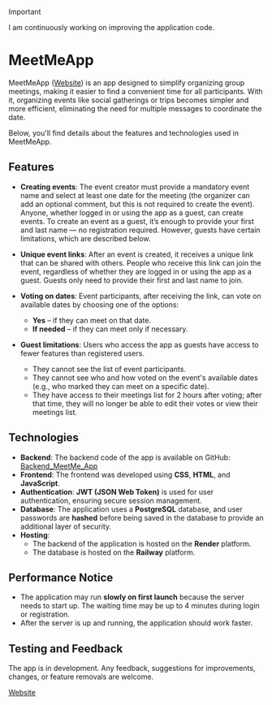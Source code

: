 > [!IMPORTANT]  
> I am continuously working on improving the application code.  
> 

# MeetMeApp

MeetMeApp ([Website](https://meetme-web-q5ol.onrender.com/)) is an app designed to simplify organizing group meetings, making it easier to find a convenient time for all participants. With it, organizing events like social gatherings or trips becomes simpler and more efficient, eliminating the need for multiple messages to coordinate the date.

Below, you'll find details about the features and technologies used in MeetMeApp.

## Features

- **Creating events**: The event creator must provide a mandatory event name and select at least one date for the meeting (the organizer can add an optional comment, but this is not required to create the event). Anyone, whether logged in or using the app as a guest, can create events. To create an event as a guest, it’s enough to provide your first and last name — no registration required. However, guests have certain limitations, which are described below.

- **Unique event links**: After an event is created, it receives a unique link that can be shared with others. People who receive this link can join the event, regardless of whether they are logged in or using the app as a guest. Guests only need to provide their first and last name to join.

- **Voting on dates**: Event participants, after receiving the link, can vote on available dates by choosing one of the options:
    - **Yes** – if they can meet on that date.
    - **If needed** – if they can meet only if necessary.

- **Guest limitations**: Users who access the app as guests have access to fewer features than registered users.
    - They cannot see the list of event participants.
    - They cannot see who and how voted on the event's available dates (e.g., who marked they can meet on a specific date).
    - They have access to their meetings list for 2 hours after voting; after that time, they will no longer be able to edit their votes or view their meetings list.

## Technologies

- **Backend**: The backend code of the app is available on GitHub: [Backend_MeetMe_App](https://github.com/gszczure/Backend_MeetMe_App)
- **Frontend**: The frontend was developed using **CSS**, **HTML**, and **JavaScript**.
- **Authentication**: **JWT (JSON Web Token)** is used for user authentication, ensuring secure session management.
- **Database**: The application uses a **PostgreSQL** database, and user passwords are **hashed** before being saved in the database to provide an additional layer of security.
- **Hosting**:
    - The backend of the application is hosted on the **Render** platform.
    - The database is hosted on the **Railway** platform.

## Performance Notice

- The application may run **slowly on first launch** because the server needs to start up. The waiting time may be up to 4 minutes during login or registration.
- After the server is up and running, the application should work faster.

## Testing and Feedback

The app is in development. Any feedback, suggestions for improvements, changes, or feature removals are welcome.

[Website](https://meetme-web-q5ol.onrender.com/)
